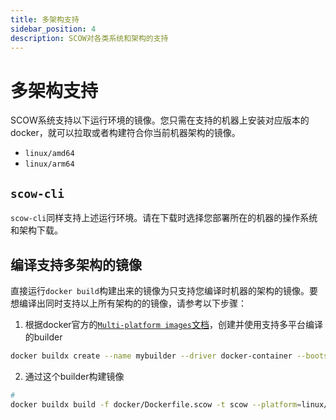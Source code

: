 ```yaml
---
title: 多架构支持
sidebar_position: 4
description: SCOW对各类系统和架构的支持
---
```


# 多架构支持

SCOW系统支持以下运行环境的镜像。您只需在支持的机器上安装对应版本的docker，就可以拉取或者构建符合你当前机器架构的镜像。

- `linux/amd64`
- `linux/arm64`

## `scow-cli`

`scow-cli`同样支持上述运行环境。请在下载时选择您部署所在的机器的操作系统和架构下载。

## 编译支持多架构的镜像

直接运行`docker build`构建出来的镜像为只支持您编译时机器的架构的镜像。要想编译出同时支持以上所有架构的的镜像，请参考以下步骤：

1. 根据docker官方的[`Multi-platform images`文档](https://docs.docker.com/build/building/multi-platform/)，创建并使用支持多平台编译的builder

```bash
docker buildx create --name mybuilder --driver docker-container --bootstrap --use
```

2. 通过这个builder构建镜像

```bash
# 
docker buildx build -f docker/Dockerfile.scow -t scow --platform=linux/arm64,linux/cmd64 .
```

